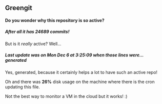 ## Greengit

#### Do you wonder why this repository is so active?

##### After all it has 24689 commits!

But is it *really* active? Well...

##### Last update was on Mon Dec 6 at 3:25:09 when those lines were... generated

Yes, generated, because it certainly helps a lot to have such an active repo!

Oh and there was **26%** disk usage on the machine
where there is the cron updating this file.

Not the best way to monitor a VM in the cloud but it works! :)

